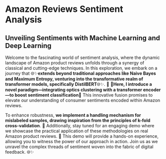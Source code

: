 # Amazon Reviews Sentiment Analysis
## Unveiling Sentiments with Machine Learning and Deep Learning
Welcome to the fascinating world of sentiment analysis, where the dynamic landscape of Amazon product reviews unfolds through a synergy of classical and cutting-edge techniques. In this exploration, we embark on a journey that 🌐✨**extends beyond traditional approaches like Naive Bayes and Maximum Entropy, venturing into the transformative realm of transformer models, specifically DistilBERT**🌐✨. 🚀 🌟**Here, I introduce a novel paradigm—integrating optics clustering with a transformer encoder—to boost sentiment classification**🌟 This innovative fusion promises to elevate our understanding of consumer sentiments encoded within Amazon reviews.


To enhance robustness, **we implement a handling mechanism for mislabeled samples, drawing inspiration from the principles of k-fold cross-validation**. 🔄 Additionally, stay tuned for an engaging demo where we showcase the practical application of these methodologies on real Amazon product reviews. 🌟 This demo will provide a hands-on experience, allowing you to witness the power of our approach in action. Join us as we unravel the complex threads of sentiment woven into the fabric of digital feedback. 🌐✨

